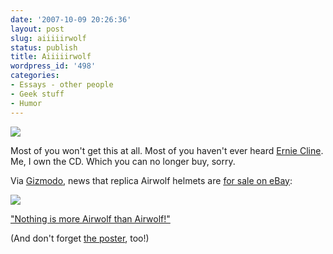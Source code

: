 ```yaml
---
date: '2007-10-09 20:26:36'
layout: post
slug: aiiiiirwolf
status: publish
title: Aiiiiirwolf
wordpress_id: '498'
categories:
- Essays - other people
- Geek stuff
- Humor
---
```





[![](http://www.phfactor.net/wp-pics/diagram1-wp.jpg)](http://www.ernestcline.com/spokenword/)


Most of you won't get this at all. Most of you haven't ever heard [Ernie Cline](http://www.ernestcline.com/spokenword/). Me, I own the CD. Which you can no longer buy, sorry.

Via [Gizmodo](http://gizmodo.com/gadgets/ebay/working-airwolf-helmet-on-ebay-demand-is-through-the-roof-308942.php), news that replica Airwolf helmets are [for sale on eBay](http://cgi.ebay.com/Airwolf-pilot-helmet-fully-functional_W0QQitemZ250173633575QQihZ015QQcategoryZ60361QQssPageNameZWDVWQQrdZ1QQcmdZViewItem):


[![](http://www.phfactor.net/wp-pics/airwolf_helmet-wp.jpg)](http://gizmodo.com/gadgets/ebay/working-airwolf-helmet-on-ebay-demand-is-through-the-roof-308942.php)


["Nothing is more Airwolf than Airwolf!"](http://www.ernestcline.com/airwolf/)

(And don't forget [the poster](http://www.flickr.com/photo_zoom.gne?id=110089042&size=o), too!)
